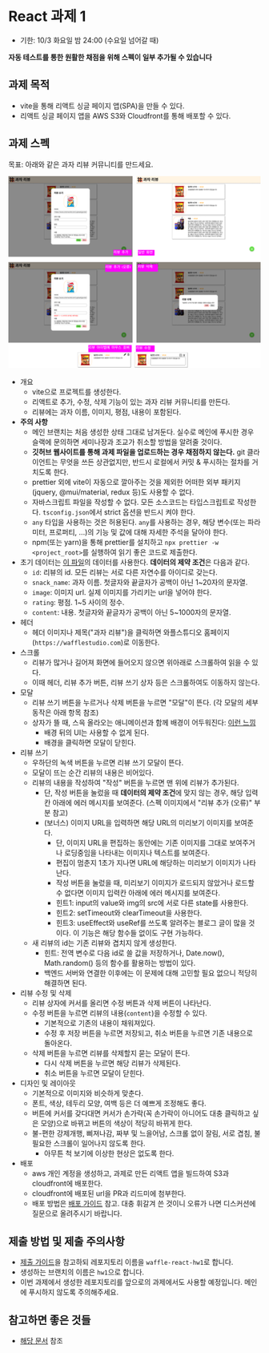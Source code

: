 # React 과제 1

* 기한: 10/3 화요일 밤 24:00 (수요일 넘어갈 때)

**자동 테스트를 통한 원활한 채점을 위해 스펙이 일부 추가될 수 있습니다**

## 과제 목적

- vite을 통해 리액트 싱글 페이지 앱(SPA)을 만들 수 있다.
- 리액트 싱글 페이지 앱을 AWS S3와 Cloudfront를 통해 배포할 수 있다.

## 과제 스펙

목표: 아래와 같은 과자 리뷰 커뮤니티를 만드세요.

![](hw.png)

- 개요
  - vite으로 프로젝트를 생성한다.
  - 리액트로 추가, 수정, 삭제 기능이 있는 과자 리뷰 커뮤니티를 만든다.
  - 리뷰에는 과자 이름, 이미지, 평점, 내용이 포함된다.
- **주의 사항**
  - 메인 브랜치는 처음 생성한 상태 그대로 남겨둔다. 실수로 메인에 푸시한 경우 슬랙에 문의하면 세미나장과 조교가 취소할 방법을 알려줄 것이다.
  - **깃허브 웹사이트를 통해 과제 파일을 업로드하는 경우 채점하지 않는다.** git 클라이언트는 무엇을 쓰든 상관없지만, 반드시 로컬에서 커밋 & 푸시하는 절차를 거치도록 한다.
  - prettier 외에 vite이 자동으로 깔아주는 것을 제외한 어떠한 외부 패키지(jquery, @mui/material, redux 등)도 사용할 수 없다.
  - 자바스크립트 파일을 작성할 수 없다. 모든 소스코드는 타입스크립트로 작성한다. `tsconfig.json`에서 strict 옵션을 반드시 켜야 한다.
  - `any` 타입을 사용하는 것은 허용된다. `any`를 사용하는 경우, 해당 변수(또는 파라미터, 프로퍼티, ...)의 기능 및 값에 대해 자세한 주석을 달아야 한다.
  - npm(또는 yarn)을 통해 prettier를 설치하고 `npx prettier -w <project_root>`를 실행하여 읽기 좋은 코드로 제출한다.
- 초기 데이터는 [이 파일](data.json)의 데이터를 사용한다. **데이터의 제약 조건**은 다음과 같다.
  - `id`: 리뷰의 id. 모든 리뷰는 서로 다른 자연수를 아이디로 갖는다.
  - `snack_name`: 과자 이름. 첫글자와 끝글자가 공백이 아닌 1~20자의 문자열.
  - `image`: 이미지 url. 실제 이미지를 가리키는 url을 넣어야 한다.
  - `rating`: 평점. 1~5 사이의 정수.
  - `content`: 내용. 첫글자와 끝글자가 공백이 아닌 5~1000자의 문자열.
- 헤더
  - 헤더 이미지나 제목("과자 리뷰")을 클릭하면 와플스튜디오 홈페이지(`https://wafflestudio.com`)로 이동한다.
- 스크롤
  - 리뷰가 많거나 길어져 화면에 들어오지 않으면 위아래로 스크롤하여 읽을 수 있다.
  - 이때 헤더, 리뷰 추가 버튼, 리뷰 쓰기 상자 등은 스크롤하여도 이동하지 않는다.
- 모달
  - 리뷰 쓰기 버튼을 누르거나 삭제 버튼을 누르면 "모달"이 뜬다. (각 모달의 세부 동작은 아래 항목 참조)
  - 상자가 뜰 때, 스윽 올라오는 애니메이션과 함께 배경이 어두워진다: [이런 느낌](https://getbootstrap.com/docs/4.0/components/modal/#vertically-centered)
    - 배경 뒤의 UI는 사용할 수 없게 된다.
    - 배경을 클릭하면 모달이 닫힌다.
- 리뷰 쓰기
  - 우하단의 녹색 버튼을 누르면 리뷰 쓰기 모달이 뜬다.
  - 모달이 뜨는 순간 리뷰의 내용은 비어있다.
  - 리뷰의 내용을 작성하여 "작성" 버튼을 누르면 맨 위에 리뷰가 추가된다.
    - 단, 작성 버튼을 눌렀을 때 **데이터의 제약 조건**에 맞지 않는 경우, 해당 입력칸 아래에 에러 메시지를 보여준다. (스펙 이미지에서 "리뷰 추가 (오류)" 부분 참고)
    - (보너스) 이미지 URL을 입력하면 해당 URL의 미리보기 이미지를 보여준다.
      - 단, 이미지 URL을 편집하는 동안에는 기존 이미지를 그대로 보여주거나 로딩중임을 나타내는 이미지나 텍스트를 보여준다.
      - 편집이 멈춘지 1초가 지나면 URL에 해당하는 미리보기 이미지가 나타난다.
      - 작성 버튼을 눌렀을 때, 미리보기 이미지가 로드되지 않았거나 로드할 수 없다면 이미지 입력칸 아래에 에러 메시지를 보여준다.
      - 힌트1: input의 value와 img의 src에 서로 다른 state를 사용한다.
      - 힌트2: setTimeout와 clearTimeout을 사용한다.
      - 힌트3: useEffect와 useRef를 쓰도록 알려주는 블로그 글이 많을 것이다. 이 기능은 해당 함수들 없이도 구현 가능하다.
  - 새 리뷰의 id는 기존 리뷰와 겹치지 않게 생성한다.
    - 힌트: 전역 변수로 다음 id로 쓸 값을 저장하거나, Date.now(), Math.random() 등의 함수를 활용하는 방법이 있다.
    - 백엔드 서버와 연결한 이후에는 이 문제에 대해 고민할 필요 없으니 적당히 해결하면 된다.
- 리뷰 수정 및 삭제
  - 리뷰 상자에 커서를 올리면 수정 버튼과 삭제 버튼이 나타난다.
  - 수정 버튼을 누르면 리뷰의 내용(`content`)을 수정할 수 있다.
    - 기본적으로 기존의 내용이 채워져있다.
    - 수정 후 저장 버튼을 누르면 저장되고, 취소 버튼을 누르면 기존 내용으로 돌아온다.
  - 삭제 버튼을 누르면 리뷰를 삭제할지 묻는 모달이 뜬다.
    - 다시 삭제 버튼을 누르면 해당 리뷰가 삭제된다.
    - 취소 버튼을 누르면 모달이 닫힌다.
- 디자인 및 레이아웃
  - 기본적으로 이미지와 비슷하게 맞춘다.
  - 폰트, 색상, 테두리 모양, 여백 등은 더 예쁘게 조정해도 좋다.
  - 버튼에 커서를 갖다대면 커서가 손가락(꼭 손가락이 아니어도 대충 클릭하고 싶은 모양)으로 바뀌고 버튼의 색상이 적당히 바뀌게 한다.
  - 불-편한 강제개행, 삐져나감, 짜부 및 느을어남, 스크롤 없이 잘림, 서로 겹침, 불필요한 스크롤이 일어나지 않도록 한다.
    - 아무튼 척 보기에 이상한 현상은 없도록 한다.
- 배포
  - aws 개인 계정을 생성하고, 과제로 만든 리액트 앱을 빌드하여 S3과 cloudfront에 배포한다.
  - cloudfront에 배포된 url을 PR과 리드미에 첨부한다.
  - 배포 방법은 [배포 가이드](s3-guide.md) 참고. 대충 휘갈겨 쓴 것이니 오류가 나면 디스커션에 질문으로 올려주시기 바랍니다.

## 제출 방법 및 제출 주의사항

- [제출 가이드](../hw-guide.md)을 참고하되 레포지토리 이름을 `waffle-react-hw1`로 합니다.
- 생성하는 브랜치의 이름은 `hw1`으로 합니다.
- 이번 과제에서 생성한 레포지토리를 앞으로의 과제에서도 사용할 예정입니다. 메인에 푸시하지 않도록 주의해주세요.

## 참고하면 좋은 것들

- [해당 문서](../study-links.md) 참조
